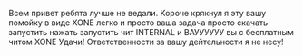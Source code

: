 Всем привет ребята лучше не ведали. Короче крякнул я эту вашу помойку в виде XONE легко и просто ваша задача просто скачать запустить нажать запустить чит INTERNAL и ВАУУУУУУ вы с бесплатным читом XONE 
Удачи! Ответственности за вашу дейтельности я не несу!
